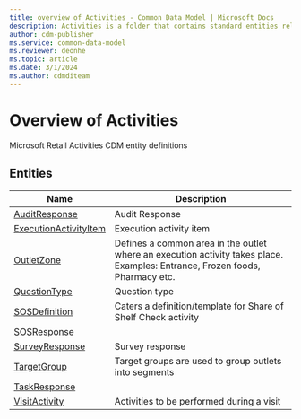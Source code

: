 ```yaml
---
title: overview of Activities - Common Data Model | Microsoft Docs
description: Activities is a folder that contains standard entities related to the Common Data Model.
author: cdm-publisher
ms.service: common-data-model
ms.reviewer: deonhe
ms.topic: article
ms.date: 3/1/2024
ms.author: cdmditeam
---
```


# Overview of Activities

Microsoft Retail Activities CDM entity definitions  

## Entities

|Name|Description|
|---|---|
|[AuditResponse](AuditResponse.md)|Audit Response|
|[ExecutionActivityItem](ExecutionActivityItem.md)|Execution activity item|
|[OutletZone](OutletZone.md)|Defines a common area in the outlet where an execution activity takes place\. Examples: Entrance, Frozen foods, Pharmacy etc\.|
|[QuestionType](QuestionType.md)|Question type|
|[SOSDefinition](SOSDefinition.md)|Caters a definition/template for Share of Shelf Check activity|
|[SOSResponse](SOSResponse.md)||
|[SurveyResponse](SurveyResponse.md)|Survey response|
|[TargetGroup](TargetGroup.md)|Target groups are used to group outlets into segments|
|[TaskResponse](TaskResponse.md)||
|[VisitActivity](VisitActivity.md)|Activities to be performed during a visit|
